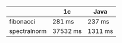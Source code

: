 |              |       1c |    Java |
|--------------|----------|---------|
| fibonacci    |   281 ms |  237 ms |
| spectralnorm | 37532 ms | 1311 ms |
